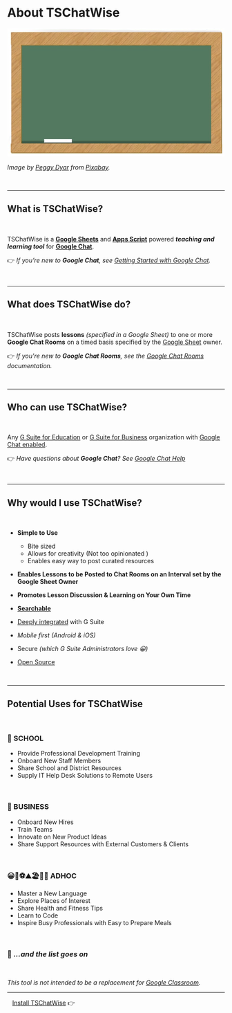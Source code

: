 # About TSChatWise 

![](../chalkboard.jpg)

*Image by [Peggy Dyar](https://pixabay.com/users/4Me2Design-3106045/?utm_source=link-attribution&amp;utm_medium=referral&amp;utm_campaign=image&amp;utm_content=2629436) from [Pixabay](https://pixabay.com/?utm_source=link-attribution&amp;utm_medium=referral&amp;utm_campaign=image&amp;utm_content=2629436).*

<br>

---

## What is TSChatWise?

<br>

TSChatWise is a **[Google Sheets](https://www.google.com/sheets/about/)** and **[Apps Script](https://www.google.com/script/start/)** powered ***teaching and learning tool*** for **[Google Chat](https://gsuite.google.com/products/chat/)**.


👉 *If you’re new to __Google Chat__, see [Getting Started with Google Chat](https://support.google.com/chat/answer/7653601?hl=en&ref_topic=7649316).*

<br>

---

## What does TSChatWise do?

<br>

TSChatWise posts **lessons** *(specified in a Google Sheet)* to one or more **Google Chat Rooms** on a timed basis specified by the [Google Sheet](https://www.google.com/sheets/about/) owner.

:point_right: *If you're new to __Google Chat Rooms__, see the [Google Chat Rooms](https://support.google.com/chat/answer/7653861?hl=en&ref_topic=7649113) documentation.*

<br>

---

## Who can use TSChatWise?

<br>

Any [G Suite for Education](https://edu.google.com/) or [G Suite for Business](https://gsuite.google.com/solutions/) organization with [Google Chat enabled](https://support.google.com/a/answer/7651884?hl=en).

:point_right: *Have questions about __Google Chat__?  See [Google Chat Help](https://support.google.com/chat/?hl=en#topic=7649316)*

<br>

---

## Why would I use TSChatWise?

<br>

* **Simple to Use**
  * Bite sized
  * Allows for creativity (Not too opinionated )
  * Enables easy way to post curated resources
  
* **Enables Lessons to be Posted to Chat Rooms on an Interval set by the Google Sheet Owner**

* **Promotes Lesson Discussion & Learning on Your Own Time**

* **[Searchable](https://support.google.com/chat/answer/7655805?hl=en#)**

* [Deeply integrated](https://gsuite.google.com/products/chat/) with G Suite

* *Mobile first (Android & iOS)*

* Secure *(which G Suite Administrators love 😀)*

* [Open Source](../README.md#license)

<br>

---

## Potential Uses for TSChatWise

<br>

### 🏫 SCHOOL

* Provide Professional Development Training
* Onboard New Staff Members
* Share School and District Resources
* Supply IT Help Desk Solutions to Remote Users
  
<br>
  
### 💼 BUSINESS

* Onboard New Hires
* Train Teams
* Innovate on New Product Ideas
* Share Support Resources with External Customers & Clients
  
<br>
  
### 😀🥝⚽⛰️🏖️🗾💡 ADHOC

* Master a New Language
* Explore Places of Interest
* Share Health and Fitness Tips
* Learn to Code
* Inspire Busy Professionals with Easy to Prepare Meals

<br>


### 🚀 *...and the list goes on* 

<br>

*This tool is not intended to be a replacement for [Google Classroom](https://classroom.google.com/).*

---

&nbsp;&nbsp; [Install TSChatWise](Install.md) 👉

